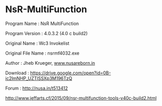 NsR-MultiFunction
=================
Program Name : NsR MultiFunction 

Program Version : 4.0.3.2 (4.0 c build2)

Original Name : Wc3 Invokelist 

Original File Name : nsrmf4032.exe 

Author : Jheb Krueger, www.nusareborn.in

Download : https://drive.google.com/open?id=0B-ic2lmNHP_UZTlSSXp3M196TzQ

Forum : http://nusa.in/t513412

http://www.jeffarts.cf/2015/09/nsr-multifunction-tools-v40c-build2.html
